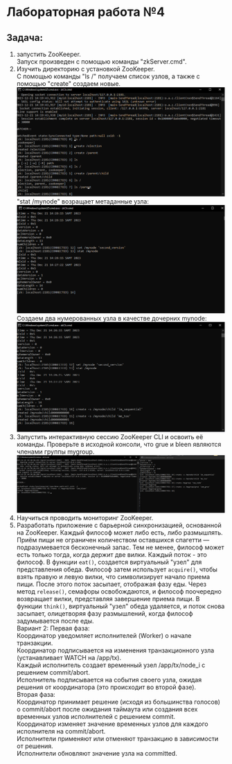 # Лабораторная работа №4 
## Задача: 
1. запустить ZooKeeper.  
Запуск произведен с помощью команды "zkServer.cmd".
2. Изучить директорию с установкой ZooKeeper.  
С помощью команды "ls /" получаем список узлов,  а также с помощью "create" создаем новые.
![График](https://github.com/BandooSs/Big_data_2023/blob/main/LR_4/images/1.png)
"stat /mynode" возращает метаданные узла:
![График](https://github.com/BandooSs/Big_data_2023/blob/main/LR_4/images/3.png)
Создаем два нумерованных узла в качестве дочерних mynode:
![График](https://github.com/BandooSs/Big_data_2023/blob/main/LR_4/images/4.png)  
5. Запустить интерактивную сессию ZooKeeper CLI и освоить её команды.
Проверьте в исходной консоли, что grue и bleen являются членами группы mygroup.
![График](https://github.com/BandooSs/Big_data_2023/blob/main/LR_4/images/5.png)  
7. Научиться проводить мониторинг ZooKeeper.
8. Разработать приложение с барьерной синхронизацией, основанной на ZooKeeper.
Каждый философ может либо есть, либо размышлять. Приём пищи не ограничен количеством оставшихся спагетти — подразумевается бесконечный запас. Тем не менее, философ может есть только тогда, когда держит две вилки. Каждый поток - это философ. В функции `eat()`, создается виртуальный "узел" для представления обеда. Философ затем использует `acquire()`, чтобы взять правую и левую вилки, что символизирует начало приема пищи. После этого поток засыпает, отображая фазу еды. Через метод `release()`, семафоры освобождаются, и философ поочередно возвращает вилки, представляя завершение приема пищи. В функции `think()`, виртуальный "узел" обеда удаляется, и поток снова засыпает, олицетворяя фазу размышлений, когда философ задумывается после еды.  
Вариант 2: Первая фаза:  
Координатор уведомляет исполнителей (Worker) о начале транзакции.  
Координатор подписывается на изменения транзакционного узла (устанавливает WATCH на /app/tx).  
Каждый исполнитель создает временный узел /app/tx/node_i с решением commit/abort.  
Исполнитель подписывается на события своего узла, ожидая решения от координатора (это происходит во второй фазе).  
Вторая фаза:  
Координатор принимает решение (исходя из большинства голосов) о commit/abort после ожидания таймаута или создания всех временных узлов исполнителей с решением commit.  
Координатор изменяет значение временных узлов для каждого исполнителя на commit/abort.  
Исполнители применяют или отменяют транзакцию в зависимости от решения.  
Исполнители обновляют значение узла на committed.
